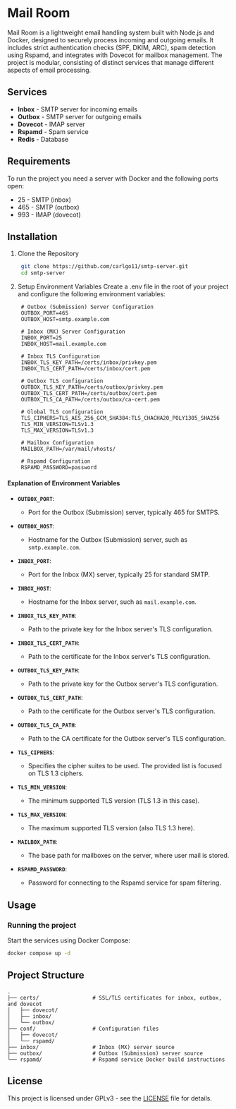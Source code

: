 # **Mail Room**

Mail Room is a lightweight email handling system built with Node.js and Docker, designed to securely process incoming and outgoing emails. It includes strict authentication checks (SPF, DKIM, ARC), spam detection using Rspamd, and integrates with Dovecot for mailbox management. The project is modular, consisting of distinct services that manage different aspects of email processing.

## Services

* __Inbox__ - SMTP server for incoming emails
* __Outbox__ - SMTP server for outgoing emails
* __Dovecot__ - IMAP server
* __Rspamd__ - Spam service
* __Redis__ - Database

## Requirements

To run the project you need a server with Docker and the following ports open:
- 25 - SMTP (inbox)
- 465 - SMTP (outbox)
- 993 - IMAP (dovecot)

## Installation

1. Clone the Repository
    ```bash
     git clone https://github.com/carlgo11/smtp-server.git
     cd smtp-server
    ```
2. Setup Environment Variables
   Create a .env file in the root of your project and configure the following environment variables:
   ```dotenv
    # Outbox (Submission) Server Configuration
    OUTBOX_PORT=465
    OUTBOX_HOST=smtp.example.com
    
    # Inbox (MX) Server Configuration
    INBOX_PORT=25
    INBOX_HOST=mail.example.com
    
    # Inbox TLS Configuration
    INBOX_TLS_KEY_PATH=/certs/inbox/privkey.pem
    INBOX_TLS_CERT_PATH=/certs/inbox/cert.pem
    
    # Outbox TLS configuration
    OUTBOX_TLS_KEY_PATH=/certs/outbox/privkey.pem
    OUTBOX_TLS_CERT_PATH=/certs/outbox/cert.pem
    OUTBOX_TLS_CA_PATH=/certs/outbox/ca-cert.pem
    
    # Global TLS configuration
    TLS_CIPHERS=TLS_AES_256_GCM_SHA384:TLS_CHACHA20_POLY1305_SHA256
    TLS_MIN_VERSION=TLSv1.3
    TLS_MAX_VERSION=TLSv1.3
    
    # Mailbox Configuration
    MAILBOX_PATH=/var/mail/vhosts/
    
    # Rspamd Configuration
    RSPAMD_PASSWORD=password
   ```
   
#### **Explanation of Environment Variables**

- **`OUTBOX_PORT`**:
    - Port for the Outbox (Submission) server, typically 465 for SMTPS.

- **`OUTBOX_HOST`**:
    - Hostname for the Outbox (Submission) server, such as `smtp.example.com`.

- **`INBOX_PORT`**:
    - Port for the Inbox (MX) server, typically 25 for standard SMTP.

- **`INBOX_HOST`**:
    - Hostname for the Inbox server, such as `mail.example.com`.

- **`INBOX_TLS_KEY_PATH`**:
    - Path to the private key for the Inbox server's TLS configuration.

- **`INBOX_TLS_CERT_PATH`**:
    - Path to the certificate for the Inbox server's TLS configuration.

- **`OUTBOX_TLS_KEY_PATH`**:
    - Path to the private key for the Outbox server's TLS configuration.

- **`OUTBOX_TLS_CERT_PATH`**:
    - Path to the certificate for the Outbox server's TLS configuration.

- **`OUTBOX_TLS_CA_PATH`**:
    - Path to the CA certificate for the Outbox server's TLS configuration.

- **`TLS_CIPHERS`**:
    - Specifies the cipher suites to be used. The provided list is focused on TLS 1.3 ciphers.

- **`TLS_MIN_VERSION`**:
    - The minimum supported TLS version (TLS 1.3 in this case).

- **`TLS_MAX_VERSION`**:
    - The maximum supported TLS version (also TLS 1.3 here).

- **`MAILBOX_PATH`**:
    - The base path for mailboxes on the server, where user mail is stored.

- **`RSPAMD_PASSWORD`**:
    - Password for connecting to the Rspamd service for spam filtering.

## Usage

### Running the project
Start the services using Docker Compose:
  ```bash
  docker compose up -d
  ```

## Project Structure
  ```text
  .
  ├── certs/                 # SSL/TLS certificates for inbox, outbox, and dovecot
  │   ├── dovecot/
  │   ├── inbox/
  │   └── outbox/
  ├── conf/                  # Configuration files
  │   ├── dovecot/
  │   └── rspamd/
  ├── inbox/                 # Inbox (MX) server source
  ├── outbox/                # Outbox (Submission) server source
  └── rspamd/                # Rspamd service Docker build instructions
  ```

## License

This project is licensed under GPLv3 - see the [LICENSE](/LICENSE) file for details.